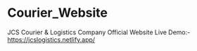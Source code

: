 # Courier_Website
JCS Courier &amp; Logistics Company Official Website
Live Demo:- https://jcslogistics.netlify.app/
